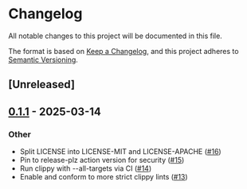 # Changelog

All notable changes to this project will be documented in this file.

The format is based on [Keep a Changelog](https://keepachangelog.com/en/1.0.0/),
and this project adheres to [Semantic Versioning](https://semver.org/spec/v2.0.0.html).

## [Unreleased]

## [0.1.1](https://github.com/brannondorsey/mem-isolate/compare/v0.1.0...v0.1.1) - 2025-03-14

### Other

- Split LICENSE into LICENSE-MIT and LICENSE-APACHE ([#16](https://github.com/brannondorsey/mem-isolate/pull/16))
- Pin to release-plz action version for security ([#15](https://github.com/brannondorsey/mem-isolate/pull/15))
- Run clippy with --all-targets via CI ([#14](https://github.com/brannondorsey/mem-isolate/pull/14))
- Enable and conform to more strict clippy lints ([#13](https://github.com/brannondorsey/mem-isolate/pull/13))
